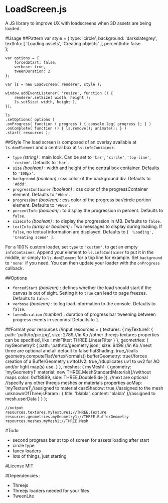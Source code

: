# LoadScreen.js
A JS library to improve UX with loadscreens when 3D assets are being loaded.

#Usage
##Pattern
    var style = {
        type: 'circle', 
        background: 'darkslategrey', 
        textInfo: [ 'Loading assets', 'Creating objects' ],
        percentInfo: false         
    };

    var options = {
        forcedStart: false,
        verbose: true, 
        tweenDuration: 2        
    };

    var ls = new LoadScreen( renderer, style );
    
    window.addEventListener( 'resize', function () { 
    	renderer.setSize( width, height ); 
    	ls.setSize( width, height ); 
    });
    
    ls
    .setOptions( options )
    .onProgress( function ( progress ) { console.log( progress ); } )
    .onComplete( function () { ls.remove(); animate(); } )
    .start( resources );

##Style
The load screen is composed of an overlay available at `ls.domElement` and a central box at `ls.infoContainer`. 
* `type` *(string)* : main look. Can be set to `'bar'`, `'circle'`, `'top-line'`, `'custom'`. Defaults to `'bar'`.
* `size` *(boolean)* : width and height of the central box container. Defaults to `'100px'`.
* `background` *(boolean)* : css color of the background div. Defaults to `'#ddd'`.
* `progressContainer` *(boolean)* : css color of the progressContainer element. Defaults to `'#bbb'`.
* `progressBar` *(boolean)* : css color of the progress bar/circle portion element. Defaults to `'#666'`.
* `percentInfo` *(boolean)* : to display the progression in percent. Defaults to `false`.
* `sizeInfo` *(boolean)* : to display the progression in MB. Defaults to `false`.
* `textInfo` *(array or boolean)* : Two messages to display during loading. If `false`, no textual information are displayed. Defaults to `[ 'Loading', 'Creating scene' ]`.

For a 100% custom loader, set `type` to `'custom'`, to get an empty `infoContainer`. Append your element to `ls.infoContainer` to put it in the middle, or simply to `ls.domElement` for a top line for example. Set `background` to `'none'` if you need. You can then update your loader with the `onProgress` callback.

##Options
* `forcedStart` *(boolean)* : defines whether the load should start if the canvas is out of sight. Setting it to `true` can lead to page freezes. Defaults to `false`. 
* `verbose` *(boolean)* : to log load information to the console. Defaults to `false`. 
* `tweenDuration` *(number)* : duration of progress bar tweening between progress events in seconds. Defaults to `1`. 

##Format your resources
    //input
    resources = {
        textures: {
            myTexture1: { 
                path: 'path/to/pic.jpg',
                size: 2789,//in Ko
                //other threejs textures properties can be specified, like :
                minFilter: THREE.LinearFilter
            }
        },
        geometries: {
            myGeometry1: {
                path: 'path/to/geometry.json',
                size: 9498,//in Ko
                //next three are optional and all default to false
                flatShading: true,//calls geometry.computeFlatVertexNormals()
                bufferGeometry: true//forces creation of a BufferGeometry
                uv1toUv2: true,//duplicates uv1 to uv2 for AO and/or light map(s) use.
            }
        },
        meshes: {
            myMesh1: {
                geometry: 'myGeometry1'
                material: new THREE.MeshStandardMaterial({//without maps
                    color: 0xff8899, 
                    side: THREE.DoubleSide 
                }),
                //next are optional
                //specify any other threejs meshes or materials properties 
                aoMap: 'myTexture1',//assigned to material
                castShadow: true,//assigned to the mesh
                unknownOfThreejsParam : { 
                    title: 'blabla', 
                    content: 'blabla' 
                }//assigned to mesh.userData
            }
        }
    };

    //output
    resources.textures.myTexture1;//THREE.Texture
    resources.geometries.myGeometry1;//THREE.BufferGeometry
    resources.meshes.myMesh1;//THREE.Mesh

#Todo
* second progress bar at top of screen for assets loading after start
* circle type
* fancy loaders
* lots of things, just starting

#License
MIT

#Dependencies : 
* Threejs
* Threejs loaders needed for your files
* TweenLite
